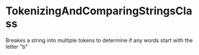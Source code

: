 # TokenizingAndComparingStringsClass
Breakes a string into multiple tokens to determine if any words start with the letter "b"
